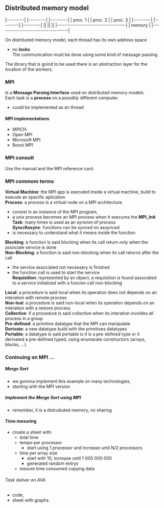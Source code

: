 ## Distributed memory model 

|---------|  |---------|  |---------|
| proc. 1 |  | proc. 2 |  | proc. 3 |
|---------|  |---------|  |---------|
  ||           ||           ||
|-----------------------------------|
|             memory                |
|-----------------------------------|

On distributed memory model, each thread has its own address space  
  - no __locks__  
The communication must be done using some kind of message passing 

The library that is goind to be used there is an abstraction layer for the location of the workers. 


### MPI
Is a __Message Parsing Interface__  used on distributed memory models.  
Each task is a __process__ on a _possibly_ different computer.  
  - could be implemented as an thread   

#### MPI implementations
- MPICH   
- Open MPI  
- Microsoft MPI   
- Boost MPI  

### MPI consult
Use the manual and the MPI reference card.  

### MPI commom terms
**Virtual Machine**: the MPI app is executed inside a virtual machine, build to execute an specific aplication  
**Process**: a process is a virtual node on a MPI architecture. 
  - consist in an instance of the MPI program,  
  - a unix process becomes an MPI process when it execures the **MPI\_Init** 
**Task**: many times is used as an synonm of process  
**Sync/Assync**: functions can be synced on assynced  
  - is necessary to understand what it means inside the function  

**Blocking**: a function is said blocking when its call return only when the associate service is done  
**Non-Blocking**: a function is said non-blocking when its call returns after the call
  - the service associated not necessary is finished  
  - the function call is used to start the service  
**Requisition**: represented by an object, a requisition is found associated to a service initialized with a funcion call non-blocking  

**Local**: a procedure is said local when its operation does not depends on an interation with remote process   
**Non-loal**: a procedure is said non-local when its operation depends on an interation with a remore process   
**Collective**: if a procedure is said collective when its interation involdes all process in a group   
**Pre-defined**: a primitive datatype that the MPI can manipulate   
**Derivate**: a new datatype build with the primitives datatypes  
**Portable**: a datatype is said portable is it is a pre-defined type or it derivated a pre-defined typed, using enumarate constructors (arrays, blocks, ...)   

### Coninuing on MPI ...  

##### Merge Sort
  - we gonnna implement this example on many technologies,  
  - starting with the MPI version  

##### Implement the Merge Sort using MPI  
  - remember, it is a distrubuted memory, no sharing  

#### Time mesuring  
  - create a sheet with:  
    * total time  
    * tempo per processor  
      - start using 1 processor and increase until N/2 processors  
    * time per array size  
      - start with 10, increase until 1 000 000 000  
      - generated random entrys  
    * mesure time consumed copying data  

###### Task deliver on AVA
  - code,  
  - sheet with graphs.  
